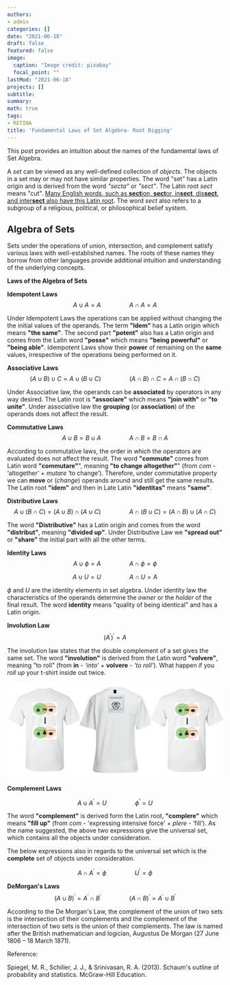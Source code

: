 ```yaml
---
authors:
- admin
categories: []
date: "2021-06-18"
draft: false
featured: false
image:
  caption: "Image credit: pixabay"
  focal_point: ""
lastMod: "2021-06-18"
projects: []
subtitle: 
summary: 
math: true
tags: 
- RETINA
title: 'Fundamental Laws of Set Algebra- Root Digging'
---
```


This post provides an  intuition about the names of the fundamental laws of Set Algebra.

A *set* can be viewed as any  well-defined collection of *objects*. The objects in a set may or may not have similar properties. The word "set" has a Latin origin and is derived from the word  *"secta"* or *"sect"*. The Latin root *sect* means "cut".  [Many English words, such as **sect**ion, **sect**or, in**sect**, dis**sect**, and inter**sect**  also  have this Latin root](https://membean.com/wrotds/sect-cut).
The word *sect* also refers to a subgroup of a religious, political, or philosophical belief system.


## Algebra of Sets

Sets under the operations of union, intersection, and complement satisfy various laws with well-established names. The roots of these names they borrow from other languages provide  additional intuition and
understanding of the underlying concepts.

**Laws of the Algebra of Sets**

**Idempotent Laws**  
$$A\cup A =A \quad\quad\quad\quad A\cap A =A$$

Under Idempotent Laws the operations can be applied without changing the the initial values of the operands.  The term **"Idem"** has a Latin
origin which means **"the same"**. The second part **"potent"** also has a Latin origin and comes from the Latin word **"posse"** which means **"being powerful"** or **"being able"**. Idempotent Laws show their **power** of remaining on the **same** values, irrespective of the operations being performed on it.

**Associative Laws**  
$$(A\cup B)\cup C =A\cup (B\cup C) \quad\quad\quad\quad (A\cap B)\cap C =A\cap (B\cap C)$$

Under Associative law, the operands can be **associated** by operators in any way desired.
 The Latin root is **"associare"** which means **"join with"** or **"to unite"**. Under associative law the **grouping** (or **association**) of the operands does not affect the result.


**Commutative Laws**  
$$A\cup B =B\cup A\quad\quad\quad\quad A\cap B = B\cap A$$

According to commutative laws, the order in which the operators are evaluated does not affect the result. The word **"commute"** comes from Latin
word **"commutare"**", meaning **"to change altogether"**" (from *com* - ‘altogether’ + *mutare* ‘to change’). Therefore, under commutative property we can **move** or (*change*) operands around and still get the same results. The Latin root **"idem"** and then in Late Latin **"identitas"** means **"same"**. 

**Distributive Laws**  
$$A\cup( B \cap C) = (A \cup B) \cap (A\cup C)\quad\quad\quad\quad A\cap( B \cup C) = (A \cap B) \cup (A\cap C)$$

The word **"Distributive"** has a Latin origin and comes from the word **"distribut"**, meaning **"divided up"**. Under Distributive Law we **"spread out"** or **"share"** the initial part with all the other terms.

**Identity Laws**  
$$A \cup \phi =A\quad\quad\quad\quad A \cap \phi =\phi$$

$$A \cup U =U\quad\quad\quad\quad A \cap U =A$$

$\phi$ and $U$ are the identity elements in set algebra. Under identity law the characteristics of the operands determine the *owner* or the *holder* of the final result. The word **identity**  means "quality of being identical"  and has a Latin origin.

**Involution Law**  
$$(A^\prime)^\prime = A$$

The involution law states that the double complement of a set gives the same set. The word **"involution"** is derived from the Latin word **"volvere"**, meaning "to roll" (from **in** - *‘into’* + **volvere** - *‘to roll’*).  What happen if you *roll up* your t-shirt inside out twice.

!["(a) $A$ , (b) $A^\prime$, (c) ($A^\prime$)^\prime"](set.png)

**Complement Laws**  

$$A \cup A^\prime =U\quad\quad\quad\quad \phi^\prime =U$$

The word **"complement"** is derived form the Latin root, **"complere"** which means **"fill up"** (from *com* - 'expressing intensive force' + *plere* - ‘fill’). As the name suggested, the above two expressions give the universal set, which contains all the objects under consideration.

The below expressions also in regards to the universal set which is the **complete** set of objects under consideration.

$$A \cap A^\prime =\phi \quad\quad\quad\quad    U^\prime =\phi $$

**DeMorgan's Laws**  
$$(A \cup B)^\prime =A^\prime \cap B^\prime\quad\quad\quad\quad (A \cap B)^\prime= A^\prime \cup B^\prime$$

According to the De Morgan's Law, the complement of the union of two sets is the intersection of their complements and the complement of the intersection of two sets is the union of their complements. The law is named after the British mathematician and logician, Augustus De Morgan (27 June 1806 – 18 March 1871).

Reference:

Spiegel, M. R., Schiller, J. J., & Srinivasan, R. A. (2013). Schaum's outline of probability and statistics. McGraw-Hill Education.

